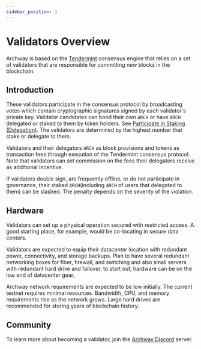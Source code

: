 ```yaml
---
sidebar_position: 1
---
```


# Validators Overview

Archway is based on the [Tendermint](https://github.com/tendermint/tendermint/tree/master/docs/introduction) consensus engine that relies on a set of validators that are responsible for committing new blocks in the blockchain. 

## Introduction

These validators participate in the consensus protocol by broadcasting votes which contain cryptographic signatures signed by each validator's private key. Validator candidates can bond their own `ARCH` or have `ARCH` delegated or staked to them by token holders. See [Participate in Staking (Delegation)](/docs/participate/staking#delegating). The validators are determined by the highest number that stake or delegate to them.

Validators and their delegators `ARCH` as block provisions and tokens as transaction fees through execution of the Tendermint consensus protocol. Note that validators can set commission on the fees their delegators receive as additional incentive.

If validators double sign, are frequently offline, or do not participate in governance, their staked `ARCH`(including `ARCH` of users that delegated to them) can be slashed. The penalty depends on the severity of the violation.

## Hardware

Validators can set up a physical operation secured with restricted access. A good starting place, for example, would be co-locating in secure data centers.

Validators are expected to equip their datacenter location with redundant power, connectivity, and storage backups. Plan to have several redundant networking boxes for fiber, firewall, and switching and also small servers with redundant hard drive and failover.  to start out, hardware can be on the low end of datacenter gear.

Archway network requirements are expected to be low initially. The current testnet requires minimal resources. Bandwidth, CPU, and memory requirements rise as the network grows. Large hard drives are recommended for storing years of blockchain history.

<!-- ## Set Up a Website

Set up a dedicated validator's website and signal your intention to become a validator on our [forum](https://forum.cosmos.network/t/validator-candidates-websites/127/3). This is important since delegators will want to have information about the entity they are delegating their Atoms to. -->

## Community

To learn more about becoming a validator, join the [Archway Discord](https://discord.gg/5FVvx3WGfa) server. 
